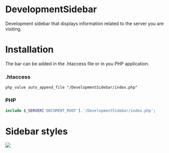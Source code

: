 # DevelopmentSidebar

Development sidebar that displays information related to the server you are visiting.

# Installation

The bar can be added in the .htaccess file or in you PHP application.

### .htaccess
```htaccess
php_value auto_append_file "/DevelopmentSidebar/index.php"
```

### PHP
```PHP
include $_SERVER['DOCUMENT_ROOT'].'/DevelopmentSidebar/index.php';
```

# Sidebar styles
<img src="https://img.sshort.net/i/LqJ3.png">

